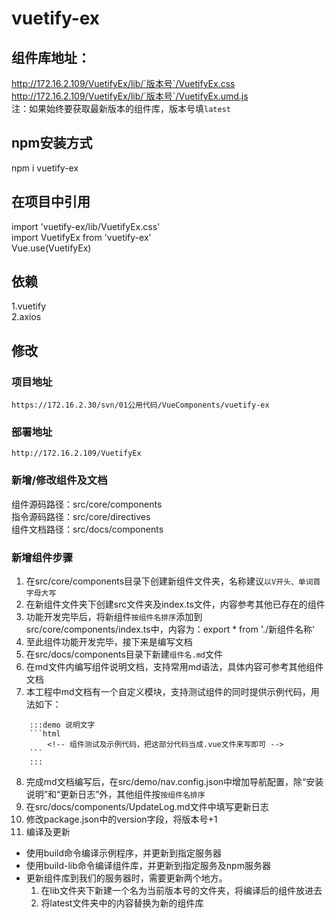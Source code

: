# vuetify-ex

## 组件库地址：
http://172.16.2.109/VuetifyEx/lib/`版本号`/VuetifyEx.css  
http://172.16.2.109/VuetifyEx/lib/`版本号`/VuetifyEx.umd.js  
注：如果始终要获取最新版本的组件库，版本号填`latest`

## npm安装方式
npm i vuetify-ex

## 在项目中引用
import 'vuetify-ex/lib/VuetifyEx.css'  
import VuetifyEx from 'vuetify-ex'  
Vue.use(VuetifyEx)  

## 依赖
1.vuetify  
2.axios  

## 修改
### 项目地址
    https://172.16.2.30/svn/01公用代码/VueComponents/vuetify-ex
### 部署地址
    http://172.16.2.109/VuetifyEx
### 新增/修改组件及文档
组件源码路径：src/core/components  
指令源码路径：src/core/directives  
组件文档路径：src/docs/components
### 新增组件步骤
1. 在src/core/components目录下创建新组件文件夹，名称建议`以V开头、单词首字母大写`  
2. 在新组件文件夹下创建src文件夹及index.ts文件，内容参考其他已存在的组件  
3. 功能开发完毕后，将新组件`按组件名排序`添加到src/core/components/index.ts中，内容为：export * from './新组件名称'  
4. 至此组件功能开发完毕，接下来是编写文档  
5. 在src/docs/components目录下新建`组件名.md`文件  
6. 在md文件内编写组件说明文档，支持常用md语法，具体内容可参考其他组件文档  
7. 本工程中md文档有一个自定义模块，支持测试组件的同时提供示例代码，用法如下：  
```
    :::demo 说明文字
    ```html  
        <!-- 组件测试及示例代码，把这部分代码当成.vue文件来写即可 -->
    ```  
    :::  
```
8. 完成md文档编写后，在src/demo/nav.config.json中增加导航配置，除“安装说明”和“更新日志”外，其他组件按`按组件名排序`
9. 在src/docs/components/UpdateLog.md文件中填写更新日志
10. 修改package.json中的version字段，将版本号+1
11. 编译及更新  
 - 使用build命令编译示例程序，并更新到指定服务器
 - 使用build-lib命令编译组件库，并更新到指定服务及npm服务器
 - 更新组件库到我们的服务器时，需要更新两个地方。
   1. 在lib文件夹下新建一个名为当前版本号的文件夹，将编译后的组件放进去
   2. 将latest文件夹中的内容替换为新的组件库
